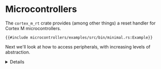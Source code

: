 # Microcontrollers

The `cortex_m_rt` crate provides (among other things) a reset handler for Cortex M microcontrollers.

```rust,editable,compile_fail
{{#include microcontrollers/examples/src/bin/minimal.rs:Example}}
```

Next we'll look at how to access peripherals, with increasing levels of abstraction.

<details>

* The `cortex_m_rt::entry` macro requires that the function have type `fn() -> !`, because returning
  to the reset handler doesn't make sense.
* Run the example with `cargo embed --bin minimal`

</details>
